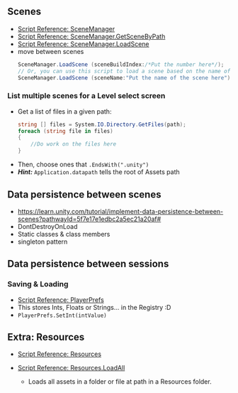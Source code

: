 ## Scenes

* [Script Reference: SceneManager](https://docs.unity3d.com/ScriptReference/SceneManagement.SceneManager.html)
* [Script Reference: SceneManager.GetSceneByPath](https://docs.unity3d.com/ScriptReference/SceneManagement.SceneManager.GetSceneByPath.html)
* [Script Reference: SceneManager.LoadScene](https://docs.unity3d.com/ScriptReference/SceneManagement.SceneManager.LoadScene.html)
* move between scenes
  ```c#
  SceneManager.LoadScene (sceneBuildIndex:/*Put the number here*/);
  // Or, you can use this script to load a scene based on the name of a scene:
  SceneManager.LoadScene (sceneName:"Put the name of the scene here");
  ``` 

### List multiple scenes for a Level select screen

* Get a list of files in a given path:
  ```c#
  string [] files = System.IO.Directory.GetFiles(path);
  foreach (string file in files)
  {
      //Do work on the files here
  }
  ```
* Then, choose ones that `.EndsWith(".unity")`
* ***Hint:*** `Application.datapath` tells the root of Assets path


## Data persistence between scenes
* https://learn.unity.com/tutorial/implement-data-persistence-between-scenes?pathwayId=5f7e17e1edbc2a5ec21a20af#
* DontDestroyOnLoad
* Static classes & class members
* singleton pattern


## Data persistence between sessions

### Saving & Loading

* [Script Reference: PlayerPrefs](https://docs.unity3d.com/ScriptReference/PlayerPrefs.html)
* This stores Ints, Floats or Strings... in the Registry :D
* `PlayerPrefs.SetInt(intValue)`

## Extra: Resources

* [Script Reference: Resources](https://docs.unity3d.com/ScriptReference/Resources.html)

* [Script Reference: Resources.LoadAll](https://docs.unity3d.com/ScriptReference/Resources.LoadAll.html)
  * Loads all assets in a folder or file at path in a Resources folder.